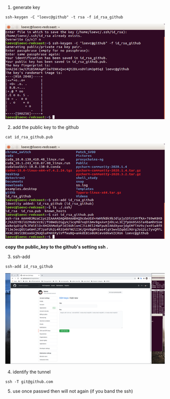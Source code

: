 1. generate key 
```
ssh-keygen -C "loevc@github" -t rsa -f id_rsa_github
```
![generate key](IMAGE/Screenshot%20from%202021-01-27%2014-43-18.png)

2. add the public key to the github  
```
cat id_rsa_github.pub
```
![02](IMAGE/Screenshot%20from%202021-01-27%2014-46-52.png)

**copy the public_key to the github's setting ssh .**

3. ssh-add
```
ssh-add id_rsa_github
```
![03](IMAGE/Screenshot%20from%202021-01-27%2014-43-40.png)

4. identify the tunnel
```
ssh -T git@github.com
```

5. use once passwd then will not again (if you band the ssh)


